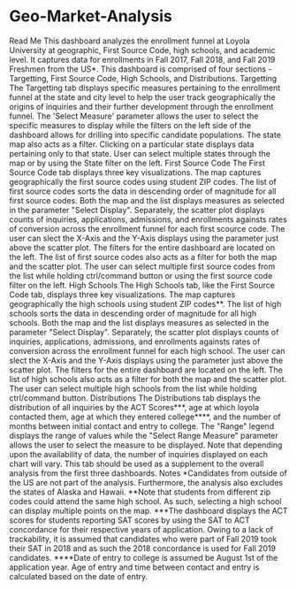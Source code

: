 # Geo-Market-Analysis
Read Me This dashboard analyzes the enrollment funnel at Loyola University at geographic, First Source Code, high schools, and academic level. It captures data for enrollments in Fall 2017, Fall 2018, and Fall 2019 Freshmen from the US*. This dashboard is comprised of four sections - Targetting, First Source Code, High Schools, and Distributions.   Targetting The Targetting tab displays specific measures pertaining to the enrollment funnel at the state and city level to help the user track geographically the origins of inquiries and their further development through the enrollment funnel. The 'Select Measure' parameter allows the user to select the specific measures to display while the filters on the left side of the dashboard allows for drilling into specific candidate populations. The state map also acts as a filter. Clicking on a particular state displays data pertaining only to that state. User can select multiple states through the map or by using the State filter on the left.  First Source Code The First Source Code tab displays three key visualizations. The map captures geographically the first source codes using student ZIP codes. The list of first source codes sorts the data in descending order of magnitude for all first source codes. Both the map and the list displays measures as selected in the parameter "Select Display". Separately, the scatter plot displays counts of inquiries, applications, admissions, and enrollments againsts rates of conversion across the enrollment funnel for each first scource code. The user can slect the X-Axis and the Y-Axis displays using the parameter just above the scatter plot. The filters for the entire dashboard are located on the left. The list of first source codes also acts as a filter for both the map and the scatter plot. The user can select multiple first source codes from the list while holding ctrl/command button or using the first source code filter on the left.  High Schools The High Schools tab, like the First Source Code tab, displays three key visualizations. The map captures geographically the high schools using student ZIP codes**. The list of high schools sorts the data in descending order of magnitude for all high schools. Both the map and the list displays measures as selected in the parameter "Select Display". Separately, the scatter plot displays counts of inquiries, applications, admissions, and enrollments againsts rates of conversion across the enrollment funnel for each high school. The user can slect the X-Axis and the Y-Axis displays using the parameter just above the scatter plot. The filters for the entire dashboard are located on the left. The list of high schools also acts as a filter for both the map and the scatter plot. The user can select multiple high schools from the list while holding ctrl/command button.  Distributions The Distributions tab displays the distribution of all inquiries by the ACT Scores***, age at which loyola contacted them, age at which they entered college****, and the number of months between initial contact and entry to college. The "Range" legend displays the range of values while the "Select Range Measure" parameter allows the user to select the measure to be displayed. Note that depending upon the availability of data, the number of inquiries displayed on each chart will vary. This tab should be used as a supplement to the overall analysis from the first three dashboards.  Notes *Candidates from outside of the US are not part of the analysis. Furthermore, the analysis also excludes the states of Alaska and Hawaii.  **Note that students from different zip codes could attend the same high school. As such, selecting a high school can display multiple points on the map. ***The dashboard displays the ACT scores for students reporting SAT scores by using the SAT to ACT concordance for their respective years of application. Owing to a lack of trackability, it is assumed that candidates who were part of Fall 2019 took their SAT in 2018 and as such the 2018 concordance is used for Fall 2019 candidates.  ****Date of entry to college is assumed be August 1st of the application year. Age of entry and time between contact and entry is calculated based on the date of entry. 
